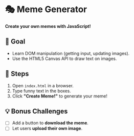 # 🎭 Meme Generator  
**Create your own memes with JavaScript!**  

## 🎯 Goal  
- Learn DOM manipulation (getting input, updating images).  
- Use the HTML5 Canvas API to draw text on images.  

## 🚀 Steps  
1. Open `index.html` in a browser.  
2. Type funny text in the boxes.  
3. Click **"Create Meme!"** to generate your meme!  

## 💡 Bonus Challenges  
- [ ] Add a button to **download the meme**.  
- [ ] Let users **upload their own image**.  